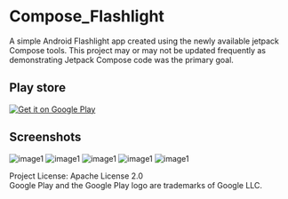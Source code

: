 # Compose_Flashlight
A simple Android Flashlight app created using the newly available jetpack Compose tools. This project may or may not be updated frequently as
demonstrating Jetpack Compose code was the primary goal. 

## Play store
<a href='https://play.google.com/store/apps/details?id=com.thingsenz.flashlight&pcampaignid=pcampaignidMKT-Other-global-all-co-prtnr-py-PartBadge-Mar2515-1'><img alt='Get it on Google Play' src='https://play.google.com/intl/en_us/badges/static/images/badges/en_badge_web_generic.png'/></a>

## Screenshots
![image1](./screenshots/Screenshot_20220709-132154_Flashlight.png)
![image1](./screenshots/Screenshot_20220709-132210_Flashlight.png)
![image1](./screenshots/Screenshot_20220709-132224_Flashlight.png)
![image1](./screenshots/Screenshot_20220709-132238_Flashlight.png)
![image1](./screenshots/Screenshot_20220709-132245_Flashlight.png)


Project License: Apache License 2.0 <br />
Google Play and the Google Play logo are trademarks of Google LLC.